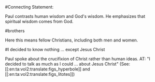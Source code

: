 #Connecting Statement:

Paul contrasts human wisdom and God's wisdom. He emphasizes that spiritual wisdom comes from God.

#brothers

Here this means fellow Christians, including both men and women.

#I decided to know nothing ... except Jesus Christ

Paul spoke about the crucifixion of Christ rather than human ideas. AT: "I decided to talk as much as I could ... about Jesus Christ" (See: [[:en:ta:vol2:translate:figs_hyperbole]] and [[:en:ta:vol2:translate:figs_litotes]])